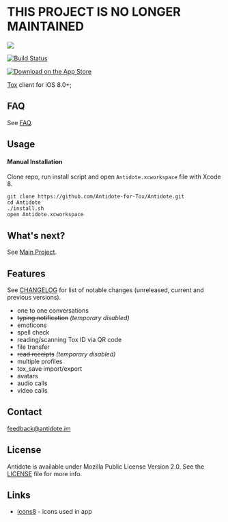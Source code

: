 # THIS PROJECT IS NO LONGER MAINTAINED

![](https://i.imgur.com/Co41uBI.png)

[![Build Status](https://travis-ci.org/Antidote-for-Tox/Antidote.svg)](https://travis-ci.org/Antidote-for-Tox/Antidote)

[![Download on the App Store](https://linkmaker.itunes.apple.com/images/badges/en-us/badge_appstore-lrg.svg)](https://itunes.apple.com/app/apple-store/id933117605?pt=107449857&ct=github&mt=8)

[Tox](https://tox.chat/) client for iOS 8.0+;

## FAQ

See [FAQ](FAQ/en.md).

## Usage

#### Manual Installation

Clone repo, run install script and open `Antidote.xcworkspace` file with Xcode 8.

```
git clone https://github.com/Antidote-for-Tox/Antidote.git
cd Antidote
./install.sh
open Antidote.xcworkspace
```

## What's next?

See [Main Project](https://github.com/Antidote-for-Tox/Antidote/projects/1).

## Features

See [CHANGELOG](CHANGELOG.md) for list of notable changes (unreleased, current and previous versions).

-  one to one conversations
-  ~~typing notification~~ *(temporary disabled)*
-  emoticons
-  spell check
-  reading/scanning Tox ID via QR code
-  file transfer
-  ~~read receipts~~ *(temporary disabled)*
-  multiple profiles
-  tox_save import/export
-  avatars
-  audio calls
-  video calls

## Contact

[feedback@antidote.im](mailto:feedback@antidote.im)

## License

Antidote is available under Mozilla Public License Version 2.0. See the [LICENSE](LICENSE) file for more info.

## Links

- [icons8](http://icons8.com/) - icons used in app

